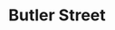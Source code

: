 ---
title: Butler Street # My lovely content
decade: 1950 # 1970
category: surrounding_estate # global_news, uk_news, oldham_news, oldham_history, towers, surrounding_estate # Always exactly one category
year: 1950 # 1975 # if we have it
source: Sheila # Sheila # If we have it
link: # https://wikipedia.org/dsdsadsa # If we have it
image_alt: A scan of a yellowed photograph of the view along Butler Street, with visible signs of age. There is a washing line hung across the street, and the top of a pointed tower barely visible in the distance. At the bottom of the photo, some text reads Butler ST. 1950.  # If there is one
image_caption: Butler Street in 1950 # If there is one
image_path: butler_street.jpg # If there is one, should be colocated with the index.md file in the folder
---